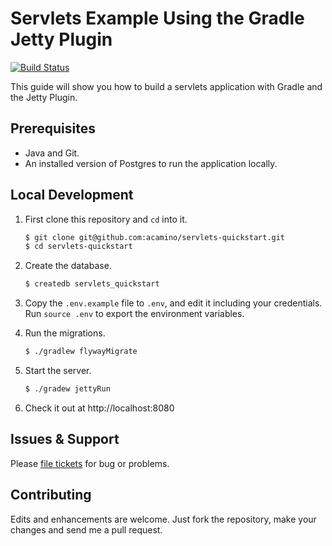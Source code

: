 # Servlets Example Using the Gradle Jetty Plugin

[![Build Status](https://travis-ci.org/acamino/servlets-quickstart.svg?branch=master)](https://travis-ci.org/acamino/servlets-quickstart)

This guide will show you how to build a servlets application with Gradle and
the Jetty Plugin.

## Prerequisites

- Java and Git.
- An installed version of Postgres to run the application locally.

## Local Development

1. First clone this repository and `cd` into it.

   ```bash
   $ git clone git@github.com:acamino/servlets-quickstart.git
   $ cd servlets-quickstart
   ```

1. Create the database.

   ```bash
   $ createdb servlets_quickstart
   ```

1. Copy the `.env.example` file to `.env`, and edit it including your credentials.
   Run `source .env` to export the environment variables.

1. Run the migrations.

   ```bash
   $ ./gradlew flywayMigrate
   ```

1. Start the server.

   ```bash
   $ ./gradew jettyRun
   ```

1. Check it out at http://localhost:8080

## Issues & Support

Please [file tickets](https://github.com/acamino/servlets-quickstart/issues) for
bug or problems.

## Contributing

Edits and enhancements are welcome. Just fork the repository, make your changes
and send me a pull request.

